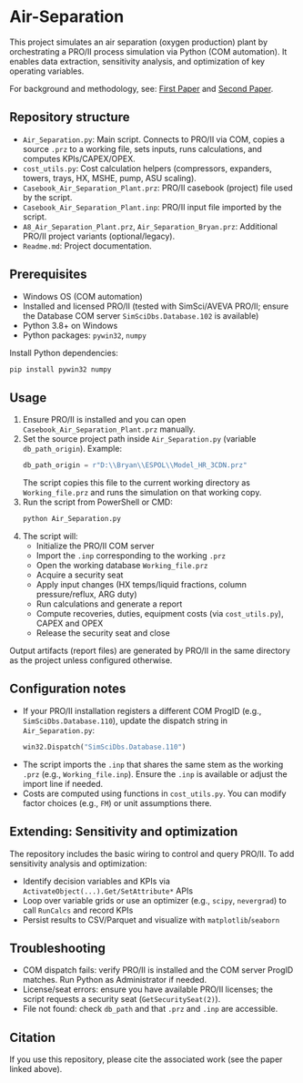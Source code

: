 # Air-Separation

This project simulates an air separation (oxygen production) plant by orchestrating a PRO/II process simulation via Python (COM automation). It enables data extraction, sensitivity analysis, and optimization of key operating variables.

For background and methodology, see: [First Paper](https://www.sciencedirect.com/science/article/pii/S2405896321010685) and [Second Paper](https://pubs.acs.org/doi/full/10.1021/acsomega.1c06669).

## Repository structure
- `Air_Separation.py`: Main script. Connects to PRO/II via COM, copies a source `.prz` to a working file, sets inputs, runs calculations, and computes KPIs/CAPEX/OPEX.
- `cost_utils.py`: Cost calculation helpers (compressors, expanders, towers, trays, HX, MSHE, pump, ASU scaling).
- `Casebook_Air_Separation_Plant.prz`: PRO/II casebook (project) file used by the script.
- `Casebook_Air_Separation_Plant.inp`: PRO/II input file imported by the script.
- `A8_Air_Separation_Plant.prz`, `Air_Separation_Bryan.prz`: Additional PRO/II project variants (optional/legacy).
- `Readme.md`: Project documentation.

## Prerequisites
- Windows OS (COM automation)
- Installed and licensed PRO/II (tested with SimSci/AVEVA PRO/II; ensure the Database COM server `SimSciDbs.Database.102` is available)
- Python 3.8+ on Windows
- Python packages: `pywin32`, `numpy`

Install Python dependencies:
```bash
pip install pywin32 numpy
```

## Usage
1. Ensure PRO/II is installed and you can open `Casebook_Air_Separation_Plant.prz` manually.
2. Set the source project path inside `Air_Separation.py` (variable `db_path_origin`). Example:
   ```python
   db_path_origin = r"D:\\Bryan\\ESPOL\\Model_HR_3CDN.prz"
   ```
   The script copies this file to the current working directory as `Working_file.prz` and runs the simulation on that working copy.
3. Run the script from PowerShell or CMD:
   ```bash
   python Air_Separation.py
   ```
4. The script will:
   - Initialize the PRO/II COM server
   - Import the `.inp` corresponding to the working `.prz`
   - Open the working database `Working_file.prz`
   - Acquire a security seat
   - Apply input changes (HX temps/liquid fractions, column pressure/reflux, ARG duty)
   - Run calculations and generate a report
   - Compute recoveries, duties, equipment costs (via `cost_utils.py`), CAPEX and OPEX
   - Release the security seat and close

Output artifacts (report files) are generated by PRO/II in the same directory as the project unless configured otherwise.

## Configuration notes
- If your PRO/II installation registers a different COM ProgID (e.g., `SimSciDbs.Database.110`), update the dispatch string in `Air_Separation.py`:
  ```python
  win32.Dispatch("SimSciDbs.Database.110")
  ```
- The script imports the `.inp` that shares the same stem as the working `.prz` (e.g., `Working_file.inp`). Ensure the `.inp` is available or adjust the import line if needed.
- Costs are computed using functions in `cost_utils.py`. You can modify factor choices (e.g., `FM`) or unit assumptions there.

## Extending: Sensitivity and optimization
The repository includes the basic wiring to control and query PRO/II. To add sensitivity analysis and optimization:
- Identify decision variables and KPIs via `ActivateObject(...).Get/SetAttribute*` APIs
- Loop over variable grids or use an optimizer (e.g., `scipy`, `nevergrad`) to call `RunCalcs` and record KPIs
- Persist results to CSV/Parquet and visualize with `matplotlib`/`seaborn`

## Troubleshooting
- COM dispatch fails: verify PRO/II is installed and the COM server ProgID matches. Run Python as Administrator if needed.
- License/seat errors: ensure you have available PRO/II licenses; the script requests a security seat (`GetSecuritySeat(2)`).
- File not found: check `db_path` and that `.prz` and `.inp` are accessible.

## Citation
If you use this repository, please cite the associated work (see the paper linked above).
